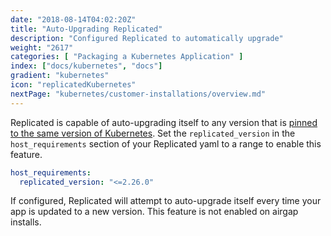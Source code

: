 ```yaml
---
date: "2018-08-14T04:02:20Z"
title: "Auto-Upgrading Replicated"
description: "Configured Replicated to automatically upgrade"
weight: "2617"
categories: [ "Packaging a Kubernetes Application" ]
index: ["docs/kubernetes", "docs"]
gradient: "kubernetes"
icon: "replicatedKubernetes"
nextPage: "kubernetes/customer-installations/overview.md"
---
```


Replicated is capable of auto-upgrading itself to any version that is [pinned to the same version of Kubernetes](/docs/kubernetes/customer-installations/installing/#compatible-kubernetes-versions).
Set the `replicated_version` in the `host_requirements` section of your Replicated yaml to a range to enable this feature.

```yaml
host_requirements:
  replicated_version: "<=2.26.0"
```

If configured, Replicated will attempt to auto-upgrade itself every time your app is updated to a new version.
This feature is not enabled on airgap installs.
